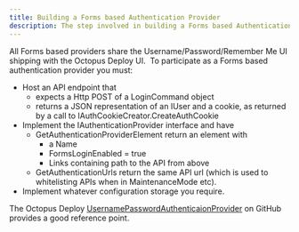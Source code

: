 ```yaml
---
title: Building a Forms based Authentication Provider
description: The step involved in building a Forms based Authentication Provider.
---
```


All Forms based providers share the Username/Password/Remember Me UI shipping with the Octopus Deploy UI.  To participate as a Forms based authentication provider you must:

- Host an API endpoint that 
    * expects a Http POST of a LoginCommand object
    * returns a JSON representation of an IUser and a cookie, as returned by a call to IAuthCookieCreator.CreateAuthCookie
- Implement the IAuthenticationProvider interface and have 
    * GetAuthenticationProviderElement return an element with
        * a Name
        * FormsLoginEnabled = true
        * Links containing path to the API from above
    * GetAuthenticationUrls return the same API url (which is used to whitelisting APIs when in MaintenanceMode etc).
- Implement whatever configuration storage you require.

The Octopus Deploy [UsernamePasswordAuthenticaionProvider](https://github.com/OctopusDeploy/UsernamePasswordAuthenticationProvider) on GitHub provides a good reference point.
